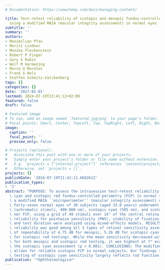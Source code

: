```yaml
---
# Documentation: https://wowchemy.com/docs/managing-content/

title: Test-retest reliability of scotopic and mesopic fundus-controlled perimetry
  using a modified MAIA (macular integrity assessment) in normal eyes
subtitle: ''
summary: ''
authors:
- Maximilian Pfau
- Moritz Lindner
- Monika Fleckenstein
- Robert P Finger
- Gary S Rubin
- Wolf M Harmening
- Marco U Morales
- Frank G Holz
- Steffen Schmitz-Valckenberg
tags: []
categories: []
date: '2017-01-01'
lastmod: 2024-07-19T23:41:12+02:00
featured: false
draft: false

# Featured image
# To use, add an image named `featured.jpg/png` to your page's folder.
# Focal points: Smart, Center, TopLeft, Top, TopRight, Left, Right, BottomLeft, Bottom, BottomRight.
image:
  caption: ''
  focal_point: ''
  preview_only: false

# Projects (optional).
#   Associate this post with one or more of your projects.
#   Simply enter your project's folder or file name without extension.
#   E.g. `projects = ["internal-project"]` references `content/project/deep-learning/index.md`.
#   Otherwise, set `projects = []`.
projects: []
publishDate: '2024-07-19T21:41:11.668261Z'
publication_types:
- '2'
abstract: "PURPOSE: To assess the intrasession test-retest reliability of scotopic\
  \ cyan and scotopic red fundus-controlled perimetry (FCP) in normal subjects using\
  \ a modified MAIA ``microperimeter'' (macular integrity assessment) device. METHODS:\
  \ Forty-seven normal eyes of 30 subjects (aged 33.8 years) underwent duplicate mesopic\
  \ (achromatic stimuli, 400-800 nm), scotopic cyan (505 nm), and scotopic red (627\
  \ nm) FCP, using a grid of 49 stimuli over 14° of the central retina. Test-retest\
  \ reliability for pointwise sensitivity (PWS), stability of fixation, reaction time\
  \ and test duration were analyzed using mixed-effects models. RESULTS: PWS test-retest\
  \ reliability was good among all 3 types of retinal sensitivity assessments (coefficient\
  \ of repeatability of 4.75 dB for mesopic, 5.26 dB for scotopic cyan, and 4.06 dB\
  \ for scotopic red testing). While the mean sensitivity decreased with eccentricity\
  \ for both mesopic and scotopic red testing, it was highest at 7° eccentricity for\
  \ the scotopic cyan assessment (p < 0.001). CONCLUSIONS: The modified MAIA device\
  \ allows for reliable scotopic FCP in normal subjects. Our findings suggest that\
  \ testing of scotopic cyan sensitivity largely reflects rod function."
publication: '*Ophthalmologica*'
---
```

